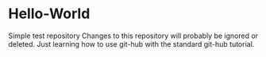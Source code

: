 # Hello-World
Simple test repository
Changes to this repository will probably be ignored or deleted.
Just learning how to use git-hub with the standard git-hub tutorial.
